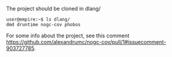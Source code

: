 The project should be cloned in dlang/

```console
user@empire:~$ ls dlang/
dmd druntime nogc-cov phobos
```

For some info about the project, see this comment https://github.com/alexandrumc/nogc-cov/pull/1#issuecomment-903727785.
